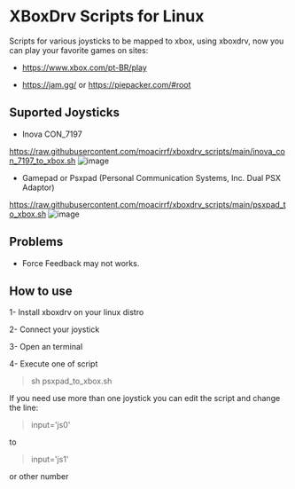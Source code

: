 # XBoxDrv Scripts for Linux

Scripts for various joysticks to be mapped to xbox, using xboxdrv, now you can play your favorite games on sites:
- https://www.xbox.com/pt-BR/play

- https://jam.gg/ or https://piepacker.com/#root

## Suported Joysticks
- Inova CON_7197

https://raw.githubusercontent.com/moacirrf/xboxdrv_scripts/main/inova_con_7197_to_xbox.sh
![image](https://user-images.githubusercontent.com/950706/177052370-91d2686b-e7ca-476f-bd7e-5952c1e0fcc1.png)

- Gamepad or Psxpad (Personal Communication Systems, Inc. Dual PSX Adaptor)

https://raw.githubusercontent.com/moacirrf/xboxdrv_scripts/main/psxpad_to_xbox.sh
![image](https://user-images.githubusercontent.com/950706/177052321-36c80abd-451e-404a-b6d2-d8416c40dac1.png)

## Problems
- Force Feedback may not works.

## How to use
  1- Install xboxdrv on your linux distro
 
  2- Connect your joystick

  3- Open an terminal

  4- Execute one of script
  > sh psxpad_to_xbox.sh

If you need use more than one joystick you can edit the script and change the line:

> input='js0'

to 

> input='js1'

or other number
